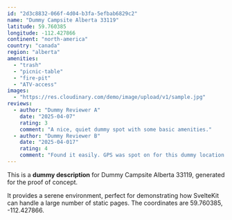 ```yaml
---
id: "2d3c8832-066f-4d04-b3fa-5efbab6829c2"
name: "Dummy Campsite Alberta 33119"
latitude: 59.760385
longitude: -112.427866
continent: "north-america"
country: "canada"
region: "alberta"
amenities:
  - "trash"
  - "picnic-table"
  - "fire-pit"
  - "ATV-access"
images:
  - "https://res.cloudinary.com/demo/image/upload/v1/sample.jpg"
reviews:
  - author: "Dummy Reviewer A"
    date: "2025-04-07"
    rating: 3
    comment: "A nice, quiet dummy spot with some basic amenities."
  - author: "Dummy Reviewer B"
    date: "2025-04-017"
    rating: 4
    comment: "Found it easily. GPS was spot on for this dummy location."
---
```


This is a **dummy description** for Dummy Campsite Alberta 33119, generated for the proof of concept.

It provides a serene environment, perfect for demonstrating how SvelteKit can handle a large number of static pages. The coordinates are 59.760385, -112.427866.
